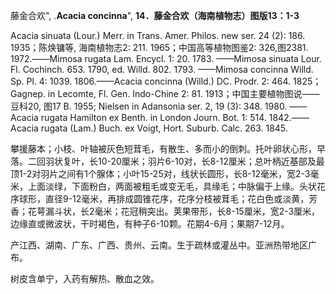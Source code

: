 藤金合欢",
.**Acacia concinna**",
**14．藤金合欢（海南植物志）图版13：1-3**

Acacia sinuata (Lour.) Merr. in Trans. Amer. Philos. new ser. 24 (2): 186. 1935；陈焕镛等, 海南植物志2: 211. 1965；中国高等植物图鉴2: 326,图2381. 1972.——Mimosa rugata Lam. Encycl. 1: 20. 1783. ——Mimosa sinuata Lour. Fl. Cochinch. 653. 1790, ed. Willd. 802. 1793. ——Mimosa concinna Willd. Sp. Pl. 4: 1039. 1806.——Acacia concinna (Willd.) DC. Prodr. 2: 464. 1825；Gagnep. in Lecomte, Fl. Gen. Indo-Chine 2: 81. 1913；中国主要植物图说——豆科20, 图17 B. 1955; Nielsen in Adansonia ser. 2, 19 (3): 348. 1980. ——Acacia rugata Hamilton ex Benth. in London Journ. Bot. 1: 514. 1842.——Acacia rugata (Lam.) Buch. ex Voigt, Hort. Suburb. Calc. 263. 1845.

攀援藤本；小枝、叶轴被灰色短茸毛，有散生、多而小的倒刺。托叶卵状心形，早落。二回羽状复叶，长10-20厘米；羽片6-10对，长8-12厘米；总叶柄近基部及最顶1-2对羽片之间有1个腺体；小叶15-25对，线状长圆形，长8-12毫米，宽2-3毫米，上面淡绿，下面粉白，两面被粗毛或变无毛，具缘毛；中脉偏于上缘。头状花序球形，直径9-12毫米，再排成圆锥花序，花序分枝被茸毛；花白色或淡黄，芳香；花萼漏斗状，长2毫米；花冠稍突出。荚果带形，长8-15厘米，宽2-3厘米，边缘直或微波状，干时褐色，有种子6-10颗。花期4-6月；果期7-12月。

产江西、湖南、广东、广西、贵州、云南。生于疏林或灌丛中。亚洲热带地区广布。

树皮含单宁，入药有解热、散血之效。

